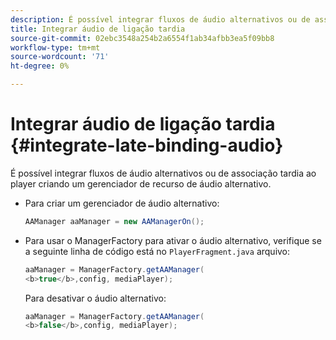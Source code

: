 ```yaml
---
description: É possível integrar fluxos de áudio alternativos ou de associação tardia ao player criando um gerenciador de recurso de áudio alternativo.
title: Integrar áudio de ligação tardia
source-git-commit: 02ebc3548a254b2a6554f1ab34afbb3ea5f09bb8
workflow-type: tm+mt
source-wordcount: '71'
ht-degree: 0%

---
```


# Integrar áudio de ligação tardia {#integrate-late-binding-audio}

É possível integrar fluxos de áudio alternativos ou de associação tardia ao player criando um gerenciador de recurso de áudio alternativo.

* Para criar um gerenciador de áudio alternativo:

  ```java
  AAManager aaManager = new AAManagerOn(); 
  ```

* Para usar o ManagerFactory para ativar o áudio alternativo, verifique se a seguinte linha de código está no `PlayerFragment.java` arquivo:

  ```java
  aaManager = ManagerFactory.getAAManager( 
  <b>true</b>,config, mediaPlayer);
  ```

  Para desativar o áudio alternativo:

  ```java
  aaManager = ManagerFactory.getAAManager( 
  <b>false</b>,config, mediaPlayer);
  ```
